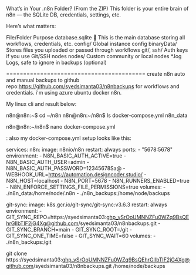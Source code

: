 
What’s in Your .n8n Folder? (From the ZIP)
This folder is your entire brain of n8n — the SQLite DB, credentials, settings, etc.

Here’s what matters:

File/Folder	Purpose
database.sqlite	🧠 This is the main database storing all workflows, credentials, etc.
config/	Global instance config
binaryData/	Stores files you uploaded or passed through workflows
git/, ssh/	Auth keys if you use Git/SSH nodes
nodes/	Custom community or local nodes
*.log	Logs, safe to ignore in backups (optional)


=========================================
create n8n auto and manual backups to github repo:https://github.com/syedsimanta03/n8nbackups  for workflows and credentials. i'm using azure ubuntu docker n8n.

My linux cli and result below:

n8n@n8n:~$ cd ~/n8n
n8n@n8n:~/n8n$ ls
docker-compose.yml  n8n_data

n8n@n8n:~/n8n$ nano docker-compose.yml

: also my docker-compose.yml setup looks like this:

services:
  n8n:
    image: n8nio/n8n
    restart: always
    ports:
      - "5678:5678"
    environment:
      - N8N_BASIC_AUTH_ACTIVE=true
      - N8N_BASIC_AUTH_USER=admin
      - N8N_BASIC_AUTH_PASSWORD=12345678Sa@
      - WEBHOOK_URL=https://automation.designcoder.studio/
      - N8N_HOST=localhost
      - N8N_PORT=5678
      - N8N_RUNNERS_ENABLED=true
      - N8N_ENFORCE_SETTINGS_FILE_PERMISSIONS=true
    volumes:
      - ./n8n_data:/home/node/.n8n
      - ./n8n_backups:/home/node/backups

  git-sync:
    image: k8s.gcr.io/git-sync/git-sync:v3.6.3
    restart: always
    environment:
      - GIT_SYNC_REPO=https://syedsimanta03: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@github.com/syedsimanta03/n8nbackups.git
      - GIT_SYNC_BRANCH=main
      - GIT_SYNC_ROOT=/git
      - GIT_SYNC_ONE_TIME=false
      - GIT_SYNC_WAIT=60
    volumes:
      - ./n8n_backups:/git

git clone https://syedsimanta03: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@github.com/syedsimanta03/n8nbackups.git /home/node/backups
